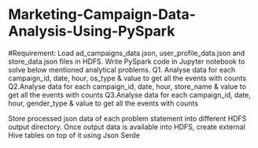 # Marketing-Campaign-Data-Analysis-Using-PySpark
#Requirement:  Load ad_campaigns_data.json, user_profile_data.json and store_data.json files in HDFS. 
Write PySpark code in Jupyter notebook to solve below mentioned analytical problems. 
Q1. Analyse data for each campaign_id, date, hour, os_type & value to get all the events with counts
Q2.Analyse data for each campaign_id, date, hour, store_name & value to get all the
events with counts
Q3.Analyse data for each campaign_id, date, hour, gender_type & value to get all the
events with counts


Store processed json data of each problem statement into different HDFS output directory. Once output data is available into HDFS, create external Hive tables on top of it using Json Serde
